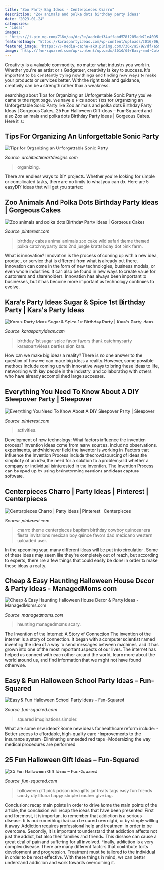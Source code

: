 ```yaml
---
title: "Zoo Party Bag Ideas - Centerpieces Charro"
description: "Zoo animals and polka dots birthday party ideas"
date: "2023-01-24"
categories:
- "ideas"
images:
- "https://i.pinimg.com/736x/aa/dc/0e/aadc0e934affabd578f205ade71e4095--zoo-animal-cakes-animal-birthday-cakes.jpg?b=t"
featuredImage: "https://karaspartyideas.com/wp-content/uploads/2016/06/Sugar-Spice-1st-Birthday-Party-via-Karas-Party-Ideas-KarasPartyIdeas.com4_.jpeg"
featured_image: "https://s-media-cache-ak0.pinimg.com/736x/a5/92/df/a592dfc8a45639e4012e1e09fbcfba69--charro-party-fiesta-ideas.jpg"
image: "http://fun-squared.com/wp-content/uploads/2016/09/Easy-and-Cute-Pick-Your-Poison-Gift-Idea-on-lilluna.com-2.jpg"
---
```



Creativity is a valuable commodity, no matter what industry you work in. Whether you're an artist or a Gadgeteer, creativity is key to success. It's important to be constantly trying new things and finding new ways to make your products or services better. With the right tools and guidance, creativity can be a strength rather than a weakness.

	

		
searching about Tips for Organizing an Unforgettable Sonic Party you've came to the right page. We have 8 Pics about Tips for Organizing an Unforgettable Sonic Party like Zoo animals and polka dots Birthday Party Ideas | Gorgeous Cakes, 25 Fun Halloween Gift Ideas – Fun-Squared and also Zoo animals and polka dots Birthday Party Ideas | Gorgeous Cakes. Here it is:
		
    
## Tips For Organizing An Unforgettable Sonic Party

<img loading=lazy src="https://www.architectureartdesigns.com/wp-content/uploads/2020/11/1-2.jpg" onerror="this.onerror=null;this.src='https://tse1.mm.bing.net/th?id=OIP.JXaG-qTubYBFZZ9TR4672QHaKg&amp;pid=15.1';" alt="Tips for Organizing an Unforgettable Sonic Party">

_Source: architectureartdesigns.com_

>organizing. 

	

There are endless ways to DIY projects. Whether you're looking for simple or complicated tasks, there are no limits to what you can do. Here are 5 easyDIY ideas that will get you started: 

    
## Zoo Animals And Polka Dots Birthday Party Ideas | Gorgeous Cakes

<img loading=lazy src="https://i.pinimg.com/736x/aa/dc/0e/aadc0e934affabd578f205ade71e4095--zoo-animal-cakes-animal-birthday-cakes.jpg?b=t" onerror="this.onerror=null;this.src='https://tse1.mm.bing.net/th?id=OIP.uIKOk2ZCdsg59Em2GK3v8QHaJ3&amp;pid=15.1';" alt="Zoo animals and polka dots Birthday Party Ideas | Gorgeous Cakes">

_Source: pinterest.com_

>birthday cakes animal animals zoo cake wild safari theme themed polka catchmyparty dots 2nd jungle kratts bday dot pink farm. 

	

What is innovation?
Innovation is the process of coming up with a new idea, product, or service that is different from what is already out there. Innovation can come in the form of new technologies, business models, or even whole industries. It can also be found in new ways to create value for customers and shareholders. Innovation has always been important to businesses, but it has become more important as technology continues to evolve.

    
## Kara&#039;s Party Ideas Sugar &amp; Spice 1st Birthday Party | Kara&#039;s Party Ideas

<img loading=lazy src="https://karaspartyideas.com/wp-content/uploads/2016/06/Sugar-Spice-1st-Birthday-Party-via-Karas-Party-Ideas-KarasPartyIdeas.com4_.jpeg" onerror="this.onerror=null;this.src='https://tse4.mm.bing.net/th?id=OIP.VsdR9oKnmUuhfYLItg0n_AHaLI&amp;pid=15.1';" alt="Kara&#039;s Party Ideas Sugar &amp; Spice 1st Birthday Party | Kara&#039;s Party Ideas">

_Source: karaspartyideas.com_

>birthday 1st sugar spice favor favors thank catchmyparty karaspartyideas parties sign kara. 

	

How can we make big ideas a reality?
There is no one answer to the question of how we can make big ideas a reality. However, some possible methods include coming up with innovative ways to bring these ideas to life, networking with key people in the industry, and collaborating with others who have already accomplished large successes.

    
## Everything You Need To Know About A DIY Sleepover Party | Sleepover

<img loading=lazy src="https://i.pinimg.com/736x/96/7a/d5/967ad54e3c09e164cfe18e4bf56719e0.jpg" onerror="this.onerror=null;this.src='https://tse2.mm.bing.net/th?id=OIP.XKO3jCjnOgAHYZnPHEkYawHaJ6&amp;pid=15.1';" alt="Everything You Need To Know About A DIY Sleepover Party | Sleepover">

_Source: pinterest.com_

>activities. 

	

Development of new technology: What factors influence the invention process?
Invention ideas come from many sources, including observations, experiments, andwhichever field the inventor is working in. Factors that influence the Invention Process include thecrowdsourcing of ideas;the simplicity of an idea;the need for a solution to a problem;and whether a company or individual isinterested in the invention. The Invention Process can be sped up by using brainstorming sessions andideas capture software.

    
## Centerpieces Charro | Party Ideas | Pinterest | Centerpieces

<img loading=lazy src="https://s-media-cache-ak0.pinimg.com/736x/a5/92/df/a592dfc8a45639e4012e1e09fbcfba69--charro-party-fiesta-ideas.jpg" onerror="this.onerror=null;this.src='https://tse2.mm.bing.net/th?id=OIP.TLcsE50B1wRW4qFVoij39gHaNI&amp;pid=15.1';" alt="Centerpieces Charro | Party ideas | Pinterest | Centerpieces">

_Source: pinterest.com_

>charro theme centerpieces baptism birthday cowboy quinceanera fiesta invitations mexican boy quince favors dad mexicano western uploaded user. 

	

In the upcoming year, many different ideas will be put into circulation. Some of these ideas may seem like they're completely out of reach, but according to experts, there are a few things that could easily be done in order to make these ideas a reality.

    
## Cheap &amp; Easy Haunting Halloween House Decor &amp; Party Ideas - ManagedMoms.com

<img loading=lazy src="https://managedmoms.com/wp-content/uploads/2012/10/lantern.jpg" onerror="this.onerror=null;this.src='https://tse1.mm.bing.net/th?id=OIP.aRX7xeBP0NWWJffWhMv1PQHaJ4&amp;pid=15.1';" alt="Cheap &amp; Easy Haunting Halloween House Decor &amp; Party Ideas - ManagedMoms.com">

_Source: managedmoms.com_

>haunting managedmoms scary. 

	

The Invention of the Internet: A Story of Connection
The invention of the internet is a story of connection. It began with a computer scientist named inventing the idea of a way to send messages between machines, and it has grown into one of the most important aspects of our lives. The internet has helped us connect with each other around the world, learn more about the world around us, and find information that we might not have found otherwise.

    
## Easy &amp; Fun Halloween School Party Ideas – Fun-Squared

<img loading=lazy src="https://fun-squared.com/wp-content/uploads/2016/10/MonsterTreatBags.jpg" onerror="this.onerror=null;this.src='https://tse3.mm.bing.net/th?id=OIP.BWAh4opBIqxdcuf4tnA9-gHaLE&amp;pid=15.1';" alt="Easy &amp; Fun Halloween School Party Ideas – Fun-Squared">

_Source: fun-squared.com_

>squared imaginations simpler. 

	

What are some new ideas?
Some new ideas for healthcare reform include: 
-Better access to affordable, high-quality care 
-Improvements to the insurance system 
-Eliminating unneeded red tape 
-Modernizing the way medical procedures are performed

    
## 25 Fun Halloween Gift Ideas – Fun-Squared

<img loading=lazy src="http://fun-squared.com/wp-content/uploads/2016/09/Easy-and-Cute-Pick-Your-Poison-Gift-Idea-on-lilluna.com-2.jpg" onerror="this.onerror=null;this.src='https://tse2.mm.bing.net/th?id=OIP.1Sev3lQLEmLunwxIn_6TfAHaLH&amp;pid=15.1';" alt="25 Fun Halloween Gift Ideas – Fun-Squared">

_Source: fun-squared.com_

>halloween gift pick poison idea gifts jar treats tags easy fun friends candy diy lilluna happy simple teacher give tag. 

	

Conclusion: recap main points
In order to drive home the main points of the article, the conclusion will recap the ideas that have been presented. First and foremost, it is important to remember that addiction is a serious disease. It is not something that can be cured overnight, or by simply willing it away. Addiction requires professional help and treatment in order to be overcome. Secondly, it is important to understand that addiction affects not just the addict, but also their families and friends. This disease can cause a great deal of pain and suffering for all involved. Finally, addiction is a very complex disease. There are many different factors that contribute to its development and progression. Treatment must be tailored to the individual in order to be most effective. With these things in mind, we can better understand addiction and work towards overcoming it.

